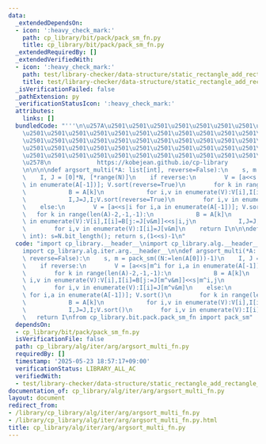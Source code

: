 ```yaml
---
data:
  _extendedDependsOn:
  - icon: ':heavy_check_mark:'
    path: cp_library/bit/pack/pack_sm_fn.py
    title: cp_library/bit/pack/pack_sm_fn.py
  _extendedRequiredBy: []
  _extendedVerifiedWith:
  - icon: ':heavy_check_mark:'
    path: test/library-checker/data-structure/static_rectangle_add_rectangle_sum_bit_monoid.test.py
    title: test/library-checker/data-structure/static_rectangle_add_rectangle_sum_bit_monoid.test.py
  _isVerificationFailed: false
  _pathExtension: py
  _verificationStatusIcon: ':heavy_check_mark:'
  attributes:
    links: []
  bundledCode: "'''\n\u257A\u2501\u2501\u2501\u2501\u2501\u2501\u2501\u2501\u2501\u2501\
    \u2501\u2501\u2501\u2501\u2501\u2501\u2501\u2501\u2501\u2501\u2501\u2501\u2501\
    \u2501\u2501\u2501\u2501\u2501\u2501\u2501\u2501\u2501\u2501\u2501\u2501\u2501\
    \u2501\u2501\u2501\u2501\u2501\u2501\u2501\u2501\u2501\u2501\u2501\u2501\u2501\
    \u2501\u2501\u2501\u2501\u2501\u2501\u2501\u2501\u2501\u2501\u2501\u2501\u2501\
    \u2578\n             https://kobejean.github.io/cp-library               \n'''\n\
    \n\n\n\ndef argsort_multi(*A: list[int], reverse=False):\n    s, m = pack_sm((N:=len(A[0]))-1)\n\
    \    I, J = [0]*N, [*range(N)]\n    if reverse:\n        V = [a<<s|m^i for i,a\
    \ in enumerate(A[-1])]; V.sort(reverse=True)\n        for k in range(len(A)-2,-1,-1):\n\
    \            B = A[k]\n            for i,v in enumerate(V):V[i],I[i]=B[j:=J[m^v&m]]<<s|m^i,j\n\
    \            I,J=J,I;V.sort(reverse=True)\n        for i,v in enumerate(V):I[i]=J[m^v&m]\n\
    \    else:\n        V = [a<<s|i for i,a in enumerate(A[-1])]; V.sort()\n     \
    \   for k in range(len(A)-2,-1,-1):\n            B = A[k]\n            for i,v\
    \ in enumerate(V):V[i],I[i]=B[j:=J[v&m]]<<s|i,j\n            I,J=J,I;V.sort()\n\
    \        for i,v in enumerate(V):I[i]=J[v&m]\n    return I\n\n\ndef pack_sm(N:\
    \ int): s=N.bit_length(); return s,(1<<s)-1\n"
  code: "import cp_library.__header__\nimport cp_library.alg.__header__\nimport cp_library.alg.iter.__header__\n\
    import cp_library.alg.iter.arg.__header__\n\ndef argsort_multi(*A: list[int],\
    \ reverse=False):\n    s, m = pack_sm((N:=len(A[0]))-1)\n    I, J = [0]*N, [*range(N)]\n\
    \    if reverse:\n        V = [a<<s|m^i for i,a in enumerate(A[-1])]; V.sort(reverse=True)\n\
    \        for k in range(len(A)-2,-1,-1):\n            B = A[k]\n            for\
    \ i,v in enumerate(V):V[i],I[i]=B[j:=J[m^v&m]]<<s|m^i,j\n            I,J=J,I;V.sort(reverse=True)\n\
    \        for i,v in enumerate(V):I[i]=J[m^v&m]\n    else:\n        V = [a<<s|i\
    \ for i,a in enumerate(A[-1])]; V.sort()\n        for k in range(len(A)-2,-1,-1):\n\
    \            B = A[k]\n            for i,v in enumerate(V):V[i],I[i]=B[j:=J[v&m]]<<s|i,j\n\
    \            I,J=J,I;V.sort()\n        for i,v in enumerate(V):I[i]=J[v&m]\n \
    \   return I\nfrom cp_library.bit.pack.pack_sm_fn import pack_sm"
  dependsOn:
  - cp_library/bit/pack/pack_sm_fn.py
  isVerificationFile: false
  path: cp_library/alg/iter/arg/argsort_multi_fn.py
  requiredBy: []
  timestamp: '2025-05-23 18:57:17+09:00'
  verificationStatus: LIBRARY_ALL_AC
  verifiedWith:
  - test/library-checker/data-structure/static_rectangle_add_rectangle_sum_bit_monoid.test.py
documentation_of: cp_library/alg/iter/arg/argsort_multi_fn.py
layout: document
redirect_from:
- /library/cp_library/alg/iter/arg/argsort_multi_fn.py
- /library/cp_library/alg/iter/arg/argsort_multi_fn.py.html
title: cp_library/alg/iter/arg/argsort_multi_fn.py
---
```

